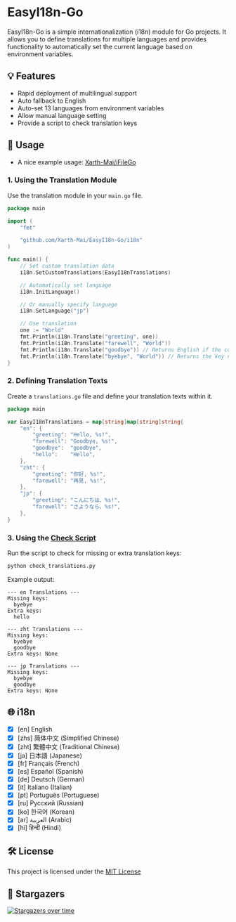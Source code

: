 # EasyI18n-Go

EasyI18n-Go is a simple internationalization (i18n) module for Go projects. It allows you to define translations for multiple languages and provides functionality to automatically set the current language based on environment variables.

## 💡 Features

- Rapid deployment of multilingual support
- Auto fallback to English
- Auto-set 13 languages from environment variables
- Allow manual language setting
- Provide a script to check translation keys

## 📝 Usage

- A nice example usage: [Xarth-Mai/iFileGo](https://github.com/Xarth-Mai/iFileGo)

### 1. Using the Translation Module

Use the translation module in your `main.go` file.

```go
package main

import (
	"fmt"

	"github.com/Xarth-Mai/EasyI18n-Go/i18n"
)

func main() {
	// Set custom translation data
	i18n.SetCustomTranslations(EasyI18nTranslations)

	// Automatically set language
	i18n.InitLanguage()

	// Or manually specify language
	i18n.SetLanguage("jp")

	// Use translation
	one := "World"
	fmt.Println(i18n.Translate("greeting", one))
	fmt.Println(i18n.Translate("farewell", "World"))
	fmt.Println(i18n.Translate("goodbye")) // Returns English if the current language does not match
	fmt.Println(i18n.Translate("byebye", "World")) // Returns the key name if no match is found
}
```

### 2. Defining Translation Texts

Create a `translations.go` file and define your translation texts within it.

```go
package main

var EasyI18nTranslations = map[string]map[string]string{
	"en": {
		"greeting": "Hello, %s!",
		"farewell": "Goodbye, %s!",
		"goodbye":  "goodbye",
		"hello":    "Hello",
	},
	"zht": {
		"greeting": "你好, %s!",
		"farewell": "再見, %s!",
	},
	"jp": {
		"greeting": "こんにちは、%s!",
		"farewell": "さようなら、%s!",
	},
}
```

### 3. Using the [Check Script](https://github.com/Xarth-Mai/EasyI18n-Go/blob/main/check_translations.py)

Run the script to check for missing or extra translation keys:

```bash
python check_translations.py
```

Example output:

```
--- en Translations ---
Missing keys:
  byebye
Extra keys:
  hello

--- zht Translations ---
Missing keys:
  byebye
  goodbye
Extra keys: None

--- jp Translations ---
Missing keys:
  byebye
  goodbye
Extra keys: None
```

## 🌐 i18n

- [x] [en] English
- [x] [zhs] 简体中文 (Simplified Chinese)
- [x] [zht] 繁體中文 (Traditional Chinese)
- [x] [ja] 日本語 (Japanese)
- [x] [fr] Français (French)
- [x] [es] Español (Spanish)
- [x] [de] Deutsch (German)
- [x] [it] Italiano (Italian)
- [x] [pt] Português (Portuguese)
- [x] [ru] Русский (Russian)
- [x] [ko] 한국어 (Korean)
- [x] [ar] العربية (Arabic)
- [x] [hi] हिन्दी (Hindi)

## 🛠 License

This project is licensed under the [MIT License](https://github.com/Xarth-Mai/EasyI18n-Go?tab=MIT-1-ov-file#)

## 🌟 Stargazers

[![Stargazers over time](https://starchart.cc/Xarth-Mai/EasyI18n-Go.svg?variant=adaptive)](https://starchart.cc/Xarth-Mai/EasyI18n-Go)
